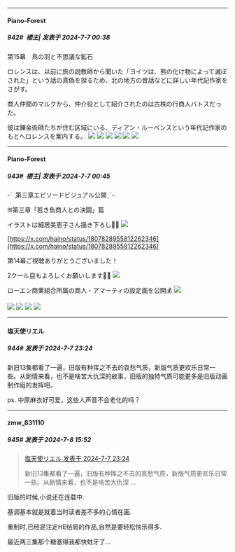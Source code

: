 ﻿
*****

####  Piano-Forest  
##### 942#         楼主| 发表于 2024-7-7 00:38

第15幕　鳥の羽と不思議な鉱石

ロレンスは、以前に旅の説教師から聞いた「ヨイツは、熊の化け物によって滅ぼされた」という話の真偽を探るため、北の地方の昔話などに詳しい年代記作家をさがす。

商人仲間のマルクから、仲介役として紹介されたのは古株の行商人バトスだった。

彼は錬金術師たちが住む区域にいる、ディアン・ルーベンスという年代記作家のもとへロレンスを案内する。
<img src="https://p.sda1.dev/18/636aceb3ac88a8a6c1f35936ce547e42/5c9bad69454c1c6a4767c438e41a05f9 _1_.jpg" referrerpolicy="no-referrer">
<img src="https://p.sda1.dev/18/9c7b03e24b5121e4978c77b1e33fc41a/cd489c13c94f493d499dd5f5649c3675 _1_.jpg" referrerpolicy="no-referrer">
<img src="https://p.sda1.dev/18/3487a8f3f5ae93e668fdf577a893c7c7/7f8aa4183bd3788ef49109b0a4a430ef _1_.jpg" referrerpolicy="no-referrer">
<img src="https://p.sda1.dev/18/988b0b7620f71d7e4184c237e35320b0/4b8641ba44675a441c29264597bc7752 _1_.jpg" referrerpolicy="no-referrer">
<img src="https://p.sda1.dev/18/633bd1604915054d9ae292030ada4f97/7bcddca312574973e63ee9e0fea03578 _1_.jpg" referrerpolicy="no-referrer">
<img src="https://p.sda1.dev/18/577fb2be8712d877eb5268b2917e60f2/3ae0429861d96b4e8b06459768ca7c64 _1_.jpg" referrerpolicy="no-referrer">


*****

####  Piano-Forest  
##### 943#         楼主| 发表于 2024-7-7 00:45

-`  ̗第三章エピソードビジュアル公開 ̖ ´-

ꕤ第三章「若き魚商人との決闘」篇

イラストは細居美恵子さん描き下ろし🎉✨
<img src="https://p.sda1.dev/18/62f96b4dd432d33130d00574c3a8886d/20240707_004307.jpg" referrerpolicy="no-referrer">

[https://x.com/haino/status/1807828955812262346](https://x.com/haino/status/1807828955812262346)

第14幕ご視聴ありがとうございました！

2クール目もよろしくお願いします🐺🍎
<img src="https://p.sda1.dev/18/da1d568b555fce22a09adaeb4c827630/20240707_003930.jpg" referrerpolicy="no-referrer">

ローエン商業組合所属の商人・アマーティの設定画を公開💰
<img src="https://p.sda1.dev/18/5e9c8fd4289ede672451a1a9f5ee112b/20240707_004001.jpg" referrerpolicy="no-referrer">

<img src="https://p.sda1.dev/18/723458c61c99787fd4f26d14e5e485d5/20240707_003951.jpg" referrerpolicy="no-referrer">
<img src="https://p.sda1.dev/18/3a4fd3eb86cd92813c0d9ddffc7eb592/20240707_003954.jpg" referrerpolicy="no-referrer">
<img src="https://p.sda1.dev/18/de3cdf9f3d2b2f825fb63ef4284a94ff/20240707_003957.jpg" referrerpolicy="no-referrer">
<img src="https://p.sda1.dev/18/f0fa3712c780305bf4be8c9779d8ca2c/20240707_004005.jpg" referrerpolicy="no-referrer">


*****

####  塩天使リエル  
##### 944#       发表于 2024-7-7 23:24

新旧13集都看了一遍，旧版有种挥之不去的哀愁气质，新版气质更欢乐日常一些。从剧情来看，也不是啥苦大仇深的故事，旧版的独特气质可能更多是旧版动画制作组的发挥吧。

ps. 中原麻衣好可爱，这些人声音不会老化的吗？


*****

####  zmw_831110  
##### 945#       发表于 2024-7-8 15:52

<blockquote><a href="httphttps://bbs.saraba1st.com/2b/forum.php?mod=redirect&amp;goto=findpost&amp;pid=65514552&amp;ptid=2054563" target="_blank">塩天使リエル 发表于 2024-7-7 23:24</a>

新旧13集都看了一遍，旧版有种挥之不去的哀愁气质，新版气质更欢乐日常一些。从剧情来看，也不是啥苦大仇深 ...</blockquote>
旧版的时候,小说还在连载中.

基调基本就是就着当时读者差不多的心情在画.

重制时,已经是注定HE结局的作品,自然是要轻松快乐得多.

最近两三集那个糖塞得我都快蛀牙了...

